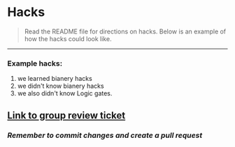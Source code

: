 # Hacks
 > Read the README file for directions on hacks. Below is an example of how the hacks could look like. 
  ----------------------
  ### Example hacks:
  1. we learned bianery hacks
  2. we didn't know bianery hacks
  3. we also didn't know Logic gates. 

  <a href="https://github.com/KKcbal/amongus/issues/2">Link to group review ticket</a>
  ------------------

  ### *Remember to commit changes and create a pull request*
